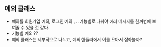 
## 예외 클래스 

- 예외를 회원가입 예외, 로그인 예외 , .. 기능별로 나눠야 에러 메시지를 한꺼번에 보여줄 수 있을 것 같다.
- 기능별 예외 ??
- 예외 클래스는 세부적으로 나누고, 예외 핸들러에서 이를 모아서 잡아볼까?

